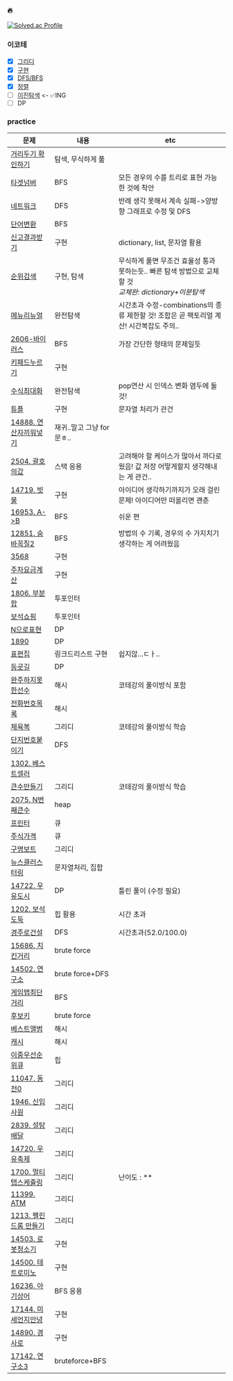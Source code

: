 ### 🔥
[![Solved.ac Profile](http://mazassumnida.wtf/api/generate_badge?boj=dldbdud314)](https://solved.ac/dldbdud314)

### 이코테 
- [x] [그리디](https://github.com/dldbdud314/PS_py/tree/master/%EC%9D%B4%EC%BD%94%ED%85%8C/%EA%B7%B8%EB%A6%AC%EB%94%94)
- [x] [구현](https://github.com/dldbdud314/PS_py/tree/master/%EC%9D%B4%EC%BD%94%ED%85%8C/%EA%B5%AC%ED%98%84)
- [x] [DFS/BFS](https://github.com/dldbdud314/PS_py/tree/master/%EC%9D%B4%EC%BD%94%ED%85%8C/DFS%2CBFS) 
- [x] [정렬](https://github.com/dldbdud314/PS_py/tree/master/%EC%9D%B4%EC%BD%94%ED%85%8C/%EC%A0%95%EB%A0%AC)
- [ ] [이진탐색](https://github.com/dldbdud314/PS_py/tree/master/%EC%9D%B4%EC%BD%94%ED%85%8C/%EC%9D%B4%EC%A7%84%ED%83%90%EC%83%89) <- ✅ING
- [ ] DP

### practice
|문제|내용|etc|
|----|----------|---|
|[거리두기 확인하기](https://github.com/dldbdud314/programmers_py/blob/master/%EA%B1%B0%EB%A6%AC%EB%91%90%EA%B8%B0%ED%99%95%EC%9D%B8%ED%95%98%EA%B8%B0.py)|탐색, 무식하게 풂||
|[타겟넘버](https://github.com/dldbdud314/programmers_py/blob/master/%ED%83%80%EA%B2%9F%EB%84%98%EB%B2%84.py)|BFS|모든 경우의 수를 트리로 표현 가능한 것에 착안|
|[네트워크](https://github.com/dldbdud314/programmers_py/blob/master/%EB%84%A4%ED%8A%B8%EC%9B%8C%ED%81%AC.py)|DFS|반례 생각 못해서 계속 실패->양방향 그래프로 수정 및 DFS|
|[단어변환](https://github.com/dldbdud314/programmers_py/blob/master/%EB%8B%A8%EC%96%B4%EB%B3%80%ED%99%98.py)|BFS||
|[신고결과받기](https://github.com/dldbdud314/programmers_py/blob/master/%EC%8B%A0%EA%B3%A0%EA%B2%B0%EA%B3%BC%EB%B0%9B%EA%B8%B0.py)|구현|dictionary, list, 문자열 활용|
|[순위검색](https://github.com/dldbdud314/PS_py/blob/master/programmers/%EC%88%9C%EC%9C%84%EA%B2%80%EC%83%89.py)|구현, 탐색|무식하게 풀면 무조건 효율성 통과 못하는듯.. 빠른 탐색 방법으로 교체할 것<br>_교체완: dictionary+이분탐색_|
|[메뉴리뉴얼](https://github.com/dldbdud314/PS_py/blob/master/programmers/%EB%A9%94%EB%89%B4%EB%A6%AC%EB%89%B4%EC%96%BC.py)|완전탐색|시간초과 수정-combinations의 종류 제한할 것! 조합은 곧 팩토리얼 계산! 시간복잡도 주의..|
|[2606-바이러스](https://github.com/dldbdud314/PS_py/blob/master/%EB%B0%B1%EC%A4%80/2606.py)|BFS|가장 간단한 형태의 문제일듯|
|[키패드누르기](https://github.com/dldbdud314/PS_py/blob/master/programmers/%ED%82%A4%ED%8C%A8%EB%93%9C%EB%88%84%EB%A5%B4%EA%B8%B0.py)|구현||
|[수식최대화](https://github.com/dldbdud314/PS_py/blob/master/programmers/%EC%88%98%EC%8B%9D%EC%B5%9C%EB%8C%80%ED%99%94.py)|완전탐색|pop연산 시 인덱스 변화 염두에 둘 것!|
|[튜플](https://github.com/dldbdud314/PS_py/blob/master/programmers/%ED%8A%9C%ED%94%8C.py)|구현|문자열 처리가 관건|
|[14888. 연산자끼워넣기](https://github.com/dldbdud314/PS_py/blob/master/%EB%B0%B1%EC%A4%80/14888.py)|재귀..말고 그냥 for문ㅎ..||
|[2504. 괄호의값](https://github.com/dldbdud314/PS_py/blob/master/%EB%B0%B1%EC%A4%80/2504.py)|스택 응용|고려해야 할 케이스가 많아서 까다로웠음! 값 저장 어떻게할지 생각해내는 게 관건..|
|[14719. 빗물](https://github.com/dldbdud314/PS_py/blob/master/%EB%B0%B1%EC%A4%80/14719.py)|구현|아이디어 생각하기까지가 오래 걸린 문제! 아이디어만 떠올리면 괜춘|
|[16953. A->B](https://github.com/dldbdud314/PS_py/blob/master/%EB%B0%B1%EC%A4%80/16953.py)|BFS|쉬운 편|
|[12851. 숨바꼭질2](https://github.com/dldbdud314/PS_py/blob/master/%EB%B0%B1%EC%A4%80/12851.py)|BFS|방법의 수 기록, 경우의 수 가지치기 생각하는 게 어려웠음|
|[3568](https://github.com/dldbdud314/PS_py/blob/master/%EB%B0%B1%EC%A4%80/3568.py)|구현||
|[주차요금계산](https://github.com/dldbdud314/PS_py/blob/master/programmers/%EC%A3%BC%EC%B0%A8%EC%9A%94%EA%B8%88%EA%B3%84%EC%82%B0.py)|구현||
|[1806. 부분합](https://github.com/dldbdud314/PS_py/blob/master/%EB%B0%B1%EC%A4%80/1806.py)|투포인터||
|[보석쇼핑](https://github.com/dldbdud314/PS_py/blob/master/programmers/%EB%B3%B4%EC%84%9D%EC%87%BC%ED%95%91.py)|투포인터||
|[N으로표현](https://github.com/dldbdud314/PS_py/blob/master/programmers/N%EC%9C%BC%EB%A1%9C%ED%91%9C%ED%98%84.py)|DP||
|[1890](https://github.com/dldbdud314/PS_py/blob/master/%EB%B0%B1%EC%A4%80/1890.py)|DP||
|[표편집](https://github.com/dldbdud314/PS_py/blob/master/programmers/%ED%91%9C%ED%8E%B8%EC%A7%91.py)|링크드리스트 구현|쉽지않...ㄷㅏ..|
|[등굣길](https://github.com/dldbdud314/PS_py/blob/master/programmers/%EB%93%B1%EA%B5%A3%EA%B8%B8.py)|DP||
|[완주하지못한선수](https://github.com/dldbdud314/PS_py/blob/master/programmers/%EC%99%84%EC%A3%BC%ED%95%98%EC%A7%80%EB%AA%BB%ED%95%9C%EC%84%A0%EC%88%98.py)|해시|코테강의 풀이방식 포함|
|[전화번호목록](https://github.com/dldbdud314/PS_py/blob/master/programmers/%EC%A0%84%ED%99%94%EB%B2%88%ED%98%B8%EB%AA%A9%EB%A1%9D.py)|해시||
|[체육복](https://github.com/dldbdud314/PS_py/blob/master/programmers/%EC%B2%B4%EC%9C%A1%EB%B3%B5.py)|그리디|코테강의 풀이방식 학습|
|[단지번호붙이기](https://github.com/dldbdud314/PS_py/blob/master/%EB%B0%B1%EC%A4%80/2667.py)|DFS||
|[1302. 베스트셀러](https://github.com/dldbdud314/PS_py/blob/master/%EB%B0%B1%EC%A4%80/1302.py)|||
|[큰수만들기](https://github.com/dldbdud314/PS_py/blob/master/programmers/%ED%81%B0%EC%88%98%EB%A7%8C%EB%93%A4%EA%B8%B0.py)|그리디|코테강의 풀이방식 학습|
|[2075. N번째큰수](https://github.com/dldbdud314/PS_py/blob/master/%EB%B0%B1%EC%A4%80/2075.py)|heap||
|[프린터](https://github.com/dldbdud314/PS_py/blob/master/programmers/%ED%94%84%EB%A6%B0%ED%84%B0.py)|큐||
|[주식가격](https://github.com/dldbdud314/PS_py/blob/master/programmers/%EC%A3%BC%EC%8B%9D%EA%B0%80%EA%B2%A9.py)|큐||
|[구명보트](https://github.com/dldbdud314/PS_py/blob/master/programmers/%EA%B5%AC%EB%AA%85%EB%B3%B4%ED%8A%B8.py)|그리디||
|[뉴스클러스터링](https://github.com/dldbdud314/PS_py/blob/master/programmers/%EB%89%B4%EC%8A%A4%ED%81%B4%EB%9F%AC%EC%8A%A4%ED%84%B0%EB%A7%81.py)|문자열처리, 집합||
|[14722. 우유도시](https://github.com/dldbdud314/PS_py/blob/master/%EB%B0%B1%EC%A4%80/14722.py)|DP|틀린 풀이 (수정 필요)|
|[1202. 보석도둑](https://github.com/dldbdud314/PS_py/blob/master/%EB%B0%B1%EC%A4%80/1202.py)|힙 활용|시간 초과|
|[경주로건설](https://github.com/dldbdud314/PS_py/blob/master/programmers/%EA%B2%BD%EC%A3%BC%EB%A1%9C%EA%B1%B4%EC%84%A4.py)|DFS|시간초과(52.0/100.0)|
|[15686. 치킨거리](https://github.com/dldbdud314/PS_py/blob/master/%EB%B0%B1%EC%A4%80/15686.py)|brute force||
|[14502. 연구소](https://github.com/dldbdud314/PS_py/blob/master/%EB%B0%B1%EC%A4%80/14502.py)|brute force+DFS||
|[게임맵최단거리](https://github.com/dldbdud314/PS_py/blob/master/programmers/%EA%B2%8C%EC%9E%84%EB%A7%B5%EC%B5%9C%EB%8B%A8%EA%B1%B0%EB%A6%AC.py)|BFS||
|[후보키](https://github.com/dldbdud314/PS_py/blob/master/programmers/%ED%9B%84%EB%B3%B4%ED%82%A4.py)|brute force||
|[베스트앨범](https://github.com/dldbdud314/PS_py/blob/master/programmers/%EB%B2%A0%EC%8A%A4%ED%8A%B8%EC%95%A8%EB%B2%94.py)|해시||
|[캐시](https://github.com/dldbdud314/PS_py/blob/master/programmers/%EC%BA%90%EC%8B%9C.py)|해시||
|[이중우선순위큐](https://github.com/dldbdud314/PS_py/blob/master/programmers/%EC%9D%B4%EC%A4%91%EC%9A%B0%EC%84%A0%EC%88%9C%EC%9C%84%ED%81%90.py)|힙||
|[11047. 동전0](https://github.com/dldbdud314/PS_py/blob/master/%EB%B0%B1%EC%A4%80/11047.py)|그리디||
|[1946. 신입사원](https://github.com/dldbdud314/PS_py/blob/master/%EB%B0%B1%EC%A4%80/1946.py)|그리디||
|[2839. 설탕배달](https://github.com/dldbdud314/PS_py/blob/master/%EB%B0%B1%EC%A4%80/2839.py)|그리디||
|[14720. 우유축제](https://github.com/dldbdud314/PS_py/blob/master/%EB%B0%B1%EC%A4%80/14720.py)|그리디||
|[1700. 멀티탭스케쥴링](https://github.com/dldbdud314/PS_py/blob/master/%EB%B0%B1%EC%A4%80/1700.py)|그리디|난이도 : **|
|[11399. ATM](https://github.com/dldbdud314/PS_py/blob/master/%EB%B0%B1%EC%A4%80/11399.py)|그리디||
|[1213. 팰린드롬 만들기](https://github.com/dldbdud314/PS_py/blob/master/%EB%B0%B1%EC%A4%80/1213.py)|그리디||
|[14503. 로봇청소기](https://github.com/dldbdud314/PS_py/blob/master/%EB%B0%B1%EC%A4%80/14503.py)|구현||
|[14500. 테트로미노](https://github.com/dldbdud314/PS_py/blob/master/%EB%B0%B1%EC%A4%80/14500.py)|구현||
|[16236. 아기상어](https://github.com/dldbdud314/PS_py/blob/master/%EB%B0%B1%EC%A4%80/16236.py)|BFS 응용||
|[17144. 미세언지안녕](https://github.com/dldbdud314/PS_py/blob/master/%EB%B0%B1%EC%A4%80/17144.py)|구현||
|[14890. 경사로](https://github.com/dldbdud314/PS_py/blob/master/%EB%B0%B1%EC%A4%80/14890.py)|구현||
|[17142. 연구소3](https://github.com/dldbdud314/PS_py/blob/master/%EB%B0%B1%EC%A4%80/17142.py)|bruteforce+BFS||

